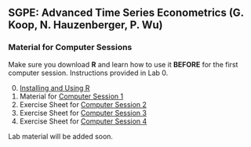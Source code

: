 ## SGPE: Advanced Time Series Econometrics (G. Koop, N. Hauzenberger, P. Wu)

### Material for Computer Sessions

Make sure you download **R** and learn how to use it **BEFORE** for the first computer session. Instructions provided in Lab 0. 

0. [Installing and Using R](Lab%200)
1. Material for [Computer Session 1](Lab%201)
2. Exercise Sheet for [Computer Session 2](Lab%202)
3. Exercise Sheet for [Computer Session 3](Lab%203)
4. Exercise Sheet for [Computer Session 4](Lab%204)

Lab material will be added soon.
